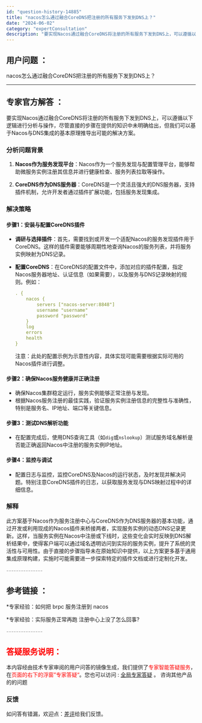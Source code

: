 ```yaml
---
id: "question-history-14885"
title: "nacos怎么通过融合CoreDNS把注册的所有服务下发到DNS上？"
date: "2024-06-02"
category: "expertConsultation"
description: "要实现Nacos通过融合CoreDNS将注册的所有服务下发到DNS上，可以遵循以下逻辑进行分析与操作，尽管直接的步骤在提供的知识中未明确给出，但我们可以基于Nacos与DNS集成的基本原理推导出可能的解决方案。### 分析问题背景1. **Nacos作为服务发现平台**：Nacos作为一个服务发现与"
---
```


## 用户问题 ： 
 nacos怎么通过融合CoreDNS把注册的所有服务下发到DNS上？  

---------------
## 专家官方解答 ：

要实现Nacos通过融合CoreDNS将注册的所有服务下发到DNS上，可以遵循以下逻辑进行分析与操作，尽管直接的步骤在提供的知识中未明确给出，但我们可以基于Nacos与DNS集成的基本原理推导出可能的解决方案。

### 分析问题背景

1. **Nacos作为服务发现平台**：Nacos作为一个服务发现与配置管理平台，能够帮助微服务实例注册其信息并进行健康检查、服务列表拉取等操作。
   
2. **CoreDNS作为DNS服务器**：CoreDNS是一个灵活且强大的DNS服务器，支持插件机制，允许开发者通过插件扩展功能，包括服务发现集成。

### 解决策略

#### 步骤1：安装与配置CoreDNS插件

- **调研与选择插件**：首先，需要找到或开发一个适配Nacos的服务发现插件用于CoreDNS。这样的插件需要能够周期性地查询Nacos的服务列表，并将服务实例映射为DNS记录。

- **配置CoreDNS**：在CoreDNS的配置文件中，添加对应的插件配置，指定Nacos服务器地址、认证信息（如果需要），以及服务与DNS记录映射的规则。例如：

    ```yaml
    . {
        nacos {
            servers ["nacos-server:8848"]
            username "username"
            password "password"
        }
        log
        errors
        health
    }
    ```

    注意：此处的配置示例为示意性内容，具体实现可能需要根据实际可用的Nacos插件进行调整。

#### 步骤2：确保Nacos服务健康并正确注册

- 确保Nacos集群稳定运行，服务实例能够正常注册与发现。
- 根据Nacos服务注册的最佳实践，验证服务实例注册信息的完整性与准确性，特别是服务名、IP地址、端口等关键信息。

#### 步骤3：测试DNS解析功能

- 在配置完成后，使用DNS查询工具（如`dig`或`nslookup`）测试服务域名解析是否能正确返回Nacos中注册的服务实例IP地址。

#### 步骤4：监控与调试

- 配置日志与监控，监控CoreDNS及Nacos的运行状态，及时发现并解决问题。特别注意CoreDNS插件的日志，以获取服务发现与DNS映射过程中的详细信息。

### 解释

此方案基于Nacos作为服务注册中心与CoreDNS作为DNS服务器的基本功能，通过开发或利用现成的Nacos插件来桥接两者，实现服务实例的动态DNS记录更新。这样，当服务实例在Nacos中注册或下线时，这些变化会实时反映到DNS解析结果中，使得客户端可以通过域名透明访问到实际的服务实例，提升了系统的灵活性与可用性。由于直接的步骤指导未在原始知识中提供，以上方案更多基于通用集成原理构建，实施时可能需要进一步探索特定的插件文档或进行定制化开发。


<font color="#949494">---------------</font> 


## 参考链接 ：

*专家经验：如何把 brpc 服务注册到 nacos 
 
 *专家经验：实际服务正常再跑 注册中心上没了怎么回事? 


 <font color="#949494">---------------</font> 
 


## <font color="#FF0000">答疑服务说明：</font> 

本内容经由技术专家审阅的用户问答的镜像生成，我们提供了<font color="#FF0000">专家智能答疑服务</font>，在<font color="#FF0000">页面的右下的浮窗”专家答疑“</font>。您也可以访问 : [全局专家答疑](https://answer.opensource.alibaba.com/docs/intro) 。 咨询其他产品的的问题

### 反馈
如问答有错漏，欢迎点：[差评](https://ai.nacos.io/user/feedbackByEnhancerGradePOJOID?enhancerGradePOJOId=14908)给我们反馈。

